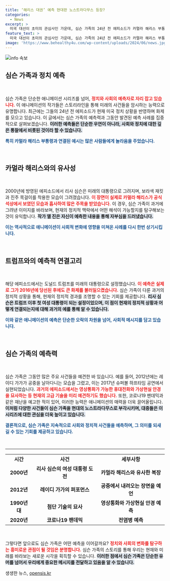 ```yaml
---
title: ‘해리스 대권’ 예측 현대판 노스트라다무스 등장?
categories:
  - News
excerpt: >
  미국 대선이 초미의 관심사인 가운데, 심슨 가족의 24년 전 에피소드가 카멀라 해리스 부통령을 예고한 장면이 화제다! 만화 속 리사 심슨이 여성 대통령을 꿈꾸던 모습이 현실과 맞닿았다는 사실에 네티즌들의 놀라움이 쏟아지고 있다. 이 애니메이션은 과거에도 여러 사건을 예측한 바 있어, 현대판 노스트라다무스로 찬사를 받고 있다.
feature_text: >
  미국 대선이 초미의 관심사인 가운데, 심슨 가족의 24년 전 에피소드가 카멀라 해리스 부통령을 예고한 장면이 화제다! 만화 속 리사 심슨이 여성 대통령을 꿈꾸던 모습이 현실과 맞닿았다는 사실에 네티즌들의 놀라움이 쏟아지고 있다. 이 애니메이션은 과거에도 여러 사건을 예측한 바 있어, 현대판 노스트라다무스로 찬사를 받고 있다.
image: 'https://www.behealthy4u.com/wp-content/uploads/2024/06/news.jpg'
---
```


<p><img src="https://www.behealthy4u.com/wp-content/uploads/2024/06/news.jpg" alt="info 속보" /></p>

<h2 data-ke-size="size26">심슨 가족과 정치 예측</h2>

<p data-ke-size="size16">&nbsp;</p>

<p>심슨 가족은 단순한 애니메이션 시리즈를 넘어, <b><span style="color: #ee2323;">정치와 사회의 예측자로 자리 잡고 있습니다.</span></b> 이 애니메이션의 작가들은 스토리라인을 통해 미래의 사건들을 암시하는 능력으로 유명합니다. 최근에는 그들의 24년 전 에피소드가 현재 미국 정치 상황을 반영하며 화제를 모으고 있습니다. 이 글에서는 심슨 가족의 예측력과 그동안 발견된 예측 사례를 집중적으로 살펴보겠습니다. <b><span style="background-color: #21538527;">이러한 예측들은 단순한 우연이 아니라, 사회와 정치에 대한 깊은 통찰에서 비롯된 것이라 할 수 있습니다.</span></b> </p>

<p><b><span style="color: #1a5490;">특히 카멀라 해리스 부통령과 연결된 예시는 많은 사람들에게 놀라움을 주었습니다.</span></b></p>

<p data-ke-size="size16">&nbsp;</p>

<h2 data-ke-size="size26">카멀라 해리스와의 유사성</h2>

<p data-ke-size="size16">&nbsp;</p>

<p>2000년에 방영된 에피소드에서 리사 심슨은 미래의 대통령으로 그려지며, 보라색 재킷과 진주 목걸이를 착용한 모습이 그려졌습니다. <b><span style="color: #ee2323;">이 장면이 실제로 카멀라 해리스가 공식 석상에서 보였던 모습과 흡사하여 많은 주목을 받았습니다.</span></b> 이 경우, 심슨 가족이 과거에 그려낸 이미지를 바라보며, 현재의 정치적 맥락에서 어떤 해석이 가능할지를 탐구해보는 것이 유익합니다. <b><span style="background-color: #21538527;">작가 앨 진은 자신이 예측한 내용을 통해 자부심을 드러냈습니다.</span></b> </p>

<p><b><span style="color: #1a5490;">이는 역사적으로 애니메이션이 사회적 변화에 영향을 미쳐온 사례를 다시 한번 상기시킵니다.</span></b></p>

<p data-ke-size="size16">&nbsp;</p>

<h2 data-ke-size="size26">트럼프와의 예측적 연결고리</h2>

<p data-ke-size="size16">&nbsp;</p>

<p>해당 에피소드에서는 도널드 트럼프를 미래의 대통령으로 설정했습니다. <b><span style="color: #ee2323;">이 예측은 실제로 그가 2016년에 당선된 후에도 큰 화제를 불러일으켰습니다.</span></b> 심슨 가족이 다룬 과거의 정치적 상황을 통해, 현재의 정치적 경과를 조명할 수 있는 기회를 제공합니다. <b><span style="background-color: #21538527;">리사 심슨은 트럼프 이후 첫 여성 대통령이 되는 설정이었으며, 이 점이 현재의 정치적 상황과 어떻게 연결되는지에 대해 과거의 예를 통해 알 수 있습니다.</span></b></p>

<p><b><span style="color: #1a5490;">이와 같은 애니메이션의 예측은 단순한 오락의 차원을 넘어, 사회적 메시지를 담고 있습니다.</span></b></p>

<p data-ke-size="size16">&nbsp;</p>

<h2 data-ke-size="size26">심슨 가족의 예측력</h2>

<p data-ke-size="size16">&nbsp;</p>

<p>심슨 가족은 그동안 많은 주요 사건들을 예견한 바 있습니다. 예를 들어, 2012년에는 레이디 가가가 공중을 날아다니는 모습을 그렸고, 이는 2017년 슈퍼볼 하프타임 공연에서 실현되었습니다. <b><span style="color: #ee2323;">과거의 에피소드에서는 영상통화가 가능한 휴대전화와 가상현실 안경을 묘사하는 등 현재의 고급 기술을 미리 예견하기도 했습니다.</span></b> 또한, 코로나19 팬데믹과 같은 재난을 예고한 적이 있어, 이러한 능력은 애니메이션의 매력을 더욱 끌어올립니다. <b><span style="background-color: #21538527;">이처럼 다양한 사건들이 심슨 가족을 현대의 노스트라다무스로 부각시키며, 대중들은 이 시리즈에 대한 관심을 더욱 높이고 있습니다.</span></b></p>

<p><b><span style="color: #1a5490;">결론적으로, 심슨 가족은 지속적으로 사회와 정치적 사건들을 예측하며, 그 의미를 되새길 수 있는 기회를 제공하고 있습니다.</span></b></p>

<p data-ke-size="size16">&nbsp;</p>

<hr />

<table style="width: 100%; border-collapse: collapse;">
<tr>
<td style="text-align: center; height: 17px;"><b>시간</b></td>
<td style="text-align: center; height: 17px;"><b>사건</b></td>
<td style="text-align: center; height: 17px;"><b>세부사항</b></td>
</tr>
<tr>
<td style="text-align: center; height: 17px;"><b>2000년</b></td>
<td style="text-align: center; height: 17px;"><b>리사 심슨의 여성 대통령 도전</b></td>
<td style="text-align: center; height: 17px;"><b>카멀라 해리스와 유사한 복장</b></td>
</tr>
<tr>
<td style="text-align: center; height: 17px;"><b>2012년</b></td>
<td style="text-align: center; height: 17px;"><b>레이디 가가의 퍼포먼스</b></td>
<td style="text-align: center; height: 17px;"><b>공중에서 내려오는 장면을 예언</b></td>
</tr>
<tr>
<td style="text-align: center; height: 17px;"><b>1990년대</b></td>
<td style="text-align: center; height: 17px;"><b>첨단 기술의 묘사</b></td>
<td style="text-align: center; height: 17px;"><b>영상통화와 가상현실 안경 예측</b></td>
</tr>
<tr>
<td style="text-align: center; height: 17px;"><b>2020년</b></td>
<td style="text-align: center; height: 17px;"><b>코로나19 팬데믹</b></td>
<td style="text-align: center; height: 17px;"><b>전염병 예측</b></td>
</tr>
</table> 

<p data-ke-size="size16">&nbsp;</p>

<p>그렇다면 앞으로도 심슨 가족은 어떤 예측을 이어갈까요? <b><span style="color: #ee2323;">정치와 사회의 변화를 탐구하는 흥미로운 관점이 될 것임은 분명합니다.</span></b> 심슨 가족의 스토리를 통해 우리는 현재와 미래를 바라보는 새로운 시각을 획득할 수 있습니다. <b><span style="background-color: #21538527;">이러한 점에서 심슨 가족은 단순한 유머를 넘어서 우리에게 중요한 메시지를 전달하고 있음을 알 수 있습니다.</span></b> </p>
생생한 뉴스, <a href="https://opensis.kr" rel="dofollow">opensis.kr</a>


